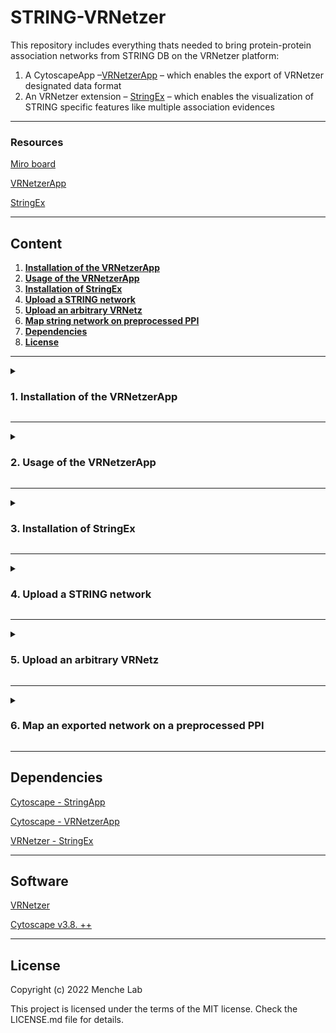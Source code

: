 # **STRING-VRNetzer**

This repository includes everything thats needed to bring protein-protein association networks from STRING DB on the VRNetzer platform:

1. A CytoscapeApp –[VRNetzerApp](https://github.com/menchelab/STRING-VRNetzer/blob/main/cytoscapeApp/VRNetzerApp/target/VRNetzerApp-1.0.0.jar) – which enables the export of VRNetzer designated data format
2. An VRNetzer extension – [StringEx](https://github.com/menchelab/StringEx) – which enables the visualization of STRING specific features like multiple association evidences

---

### **Resources**

[Miro board](https://miro.com/app/board/uXjVOtKWqXI=/?share_link_id=552918253097)

[VRNetzerApp](https://github.com/menchelab/STRING-VRNetzer/blob/main/cytoscapeApp/VRNetzerApp/target/VRNetzerApp-1.0.0.jar)

[StringEx](https://github.com/menchelab/StringEx)

---

## **Content**

1. [**Installation of the VRNetzerApp**](#App_install)<br>
2. [**Usage of the VRNetzerApp**](#App_usage)<br>
3. [**Installation of StringEx**](#Ex_install)<br>
4. [**Upload a STRING network**](#upload_string)<br>
5. [**Upload an arbitrary VRNetz**](#upload_network)<br>
6. [**Map string network on preprocessed PPI**](#map_network)<br>
7. [**Dependencies**](#Dependencies)<br>
8. [**License**](#License)<br>

---

<details>
  <summary><h3 id="App_install"><b>1. Installation of the VRNetzerApp</b></h3></summary>
To install it, you can use the App Manger in Cytoscape:<br>
Apps -> App Manger -> Install from File... -> select the "VRNetzerApp-x.x.x.jar" file.
</details>

---

<details>
  <summary><h3 id="App_usage"><b> 2. Usage of the VRNetzerApp </b></h3></summary>

<h4> Export a network as VRNetz </h4>
1. Select a network you would like to export.
2. Export the selected network as an "VRNetz" via:<br>
   a) Apps -> VRNetzer -> Export network as VRNetz<br>
   or <br>
   b) File -> Export -> Export network as VRNetz
3. Select the location where to save the network, as well as a name in the prompted window.
(4. When needed you can select only the link and node column you want to export. By default all link and node columns are exported.)
5. Click "Ok" and the network is exported.

![Picture that visualizes the location of the StringEx uploader tab.](pictures/VRNetzerApp_export.png)

You network is now exported as an VRNetz which can be used in the [VRNetzer](https://github.com/menchelab/VRNetzer) to present your network as a 3D network.

<h4> Send a network to the VRNetzer </h4>
1. Select a network you would like to send.
2. Send the selected network to the VRNetzer via:<br>
   - Apps -> VRNetzer -> Send network to VRNetzer<br>
3. Select a layout algorithm the prompted window.
   a) You can define the variables of the layout algorithm if you like.
   b) You can define a name for the layout to allow multiple layouts for the same project.
4. Select a project name.
5. Select whether you want to update an existing project, or create a new one.
   a) Update an existing project: All layouts with the same name are overwritten. Pick this option if you want to update an existing project with new layouts or node colors.
   b) Create a new project: A new project is created. Pick this option if you want to create a new project, be aware that the project name has to be unique. If a project with this name already exists, the whole project will be overwritten.
(5. If the VRNetzer is not running on your local machine or on a different port than 5000, you can change the IP and port.)
(6. When needed you can select only the link and node column you want to send. By default all link and node columns are sent.) 
1. Click "Ok" and the network is sent to the VRNetzer.

![Picture that visualizes the location of the StringEx uploader tab.](pictures/VRNetzerApp_send.png)

</details>

---

<details>
<summary><h3 id="Ex_install"><b> 3. Installation of StringEx </b></h3></summary>

1.  Add the StringEx directory to your VRNetzer backend directory. The directory should be located at `"extensions/StringEx"`.
2.  Before the line:

```
python -m pip install -r requirements.txt
```

add the following line to the VRNetzer backend's `build and run` script (Windows: `buildandRUN.ps`, Linux: `linux_buildandrun.sh`, Mac: `mac_buildandrun.sh`) :

```
python -m pip install -r extensions/StringEx/requirements.txt
```

If you would like to use cartoGRAPHs to create layouts also add the following line:

```
python -m pip install -r extensions/StringEx/requirements_cartoGRAPHs.txt
```

It should now look something like this:

```
python -m pip install -r extensions/StringEx/requirements.txt
python -m pip install -r extensions/StringEx/requirements_cartoGRAPHs.txt
python -m pip install -r requirements.txt
```

</details>

---

<details>
<summary><h3 id="upload_string"><b> 4. Upload a STRING network </b></h3></summary>

1. Export a STRING network with the VRNetzerApp from Cytoscape. For further instructions see [here](https://github.com/menchelab/STRING-VRNetzer).
2. Start the VRNetzer backend using the script applicable to your operating system.
3. Navigate in your Browser to http://127.0.0.1:5000/upload (Windows/Linux) / http://127.0.0.1:3000/upload (mac)
4. If the StringEx is correctly installed, you should now see two new tabs. The first is the a VRNetz designated uploader

   ![Picture that visualizes the location of the StringEx uploader tab.](pictures/uploader_tabs_1.png)

5. On this tab, define a project name, select the VRNetz file of your exported String network, and select the desired layout algorithm.
6. If you are using a cartoGRAPHs layout algorithm, you can also define the respective variables.
7. Click on the "Upload" button to upload the network to the VRNetzer platform.
8. If the upload was successful, you'll be prompted with a success message and a link to preview the project in the designated WebGL previewer.

</details>

---

<details>
<summary><h3 id="upload_network"><b>5. Upload an arbitrary VRNetz</b></h3></summary>

Do the first six steps as mentioned [above](#upload_string).

7. Uncheck the checkbox `STRING NETWORK`

   ![Picture that visualizes the where the checkbox can be found](pictures/non_string.png)

8. Click on the "Upload" button to upload the network to the VRNetzer platform.
9. If the upload was successful, you'll be prompted with a success message and a link to preview the project in the designated WebGL previewer.
</details>

---

<details>
<summary><h3 id="map_network"><b>6. Map an exported network on a preprocessed PPI</b></h3></summary>

Do the first three steps as mentioned [above](#upload_string).

4. The second tab is the STRING mapper.

   ![Picture that visualizes the location of the StringEx map tab.](pictures/uploader_tabs_2.png)

5. On this tab, define a project name, select the VRNetz file of your exported String network, and select the organism from which your VRNetz originates of.
6. Click on the "Map" button to map the network with the preprocessed PPI.
7. If the upload was successful, you'll be prompted with a success message and a link to preview the project in the designated WebGL previewer.

</details>

---

## **Dependencies**

[Cytoscape - StringApp](https://apps.cytoscape.org/apps/stringapp)

[Cytoscape - VRNetzerApp](https://apps.cytoscape.org/apps/stringapp)

[VRNetzer - StringEx](https://apps.cytoscape.org/apps/stringapp)

---

## **Software**

[VRNetzer](https://github.com/menchelab/VRNetzer_Backend)

[Cytoscape v3.8. ++](https://cytoscape.org/)

---

## **License**

Copyright (c) 2022 Menche Lab

This project is licensed under the terms of the MIT license. Check the LICENSE.md file for details.
